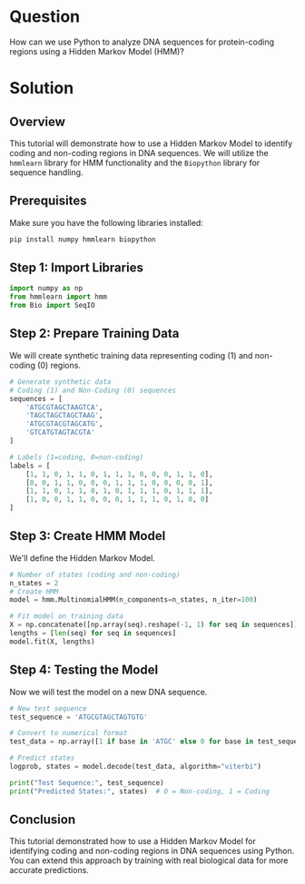 # Question
How can we use Python to analyze DNA sequences for protein-coding regions using a Hidden Markov Model (HMM)?

# Solution

## Overview
This tutorial will demonstrate how to use a Hidden Markov Model to identify coding and non-coding regions in DNA sequences. We will utilize the `hmmlearn` library for HMM functionality and the `Biopython` library for sequence handling.

## Prerequisites
Make sure you have the following libraries installed:
```bash
pip install numpy hmmlearn biopython
```

## Step 1: Import Libraries
```python
import numpy as np
from hmmlearn import hmm
from Bio import SeqIO
```

## Step 2: Prepare Training Data
We will create synthetic training data representing coding (1) and non-coding (0) regions.

```python
# Generate synthetic data
# Coding (1) and Non-Coding (0) sequences
sequences = [
    'ATGCGTAGCTAAGTCA',
    'TAGCTAGCTAGCTAAG',
    'ATGCGTACGTAGCATG',
    'GTCATGTAGTACGTA'
]

# Labels (1=coding, 0=non-coding)
labels = [
    [1, 1, 0, 1, 1, 0, 1, 1, 1, 0, 0, 0, 1, 1, 0],
    [0, 0, 1, 1, 0, 0, 0, 1, 1, 1, 0, 0, 0, 0, 1],
    [1, 1, 0, 1, 1, 0, 1, 0, 1, 1, 1, 0, 1, 1, 1],
    [1, 0, 0, 1, 1, 0, 0, 0, 1, 1, 1, 0, 1, 0, 0]
]
```

## Step 3: Create HMM Model
We'll define the Hidden Markov Model.

```python
# Number of states (coding and non-coding)
n_states = 2
# Create HMM
model = hmm.MultinomialHMM(n_components=n_states, n_iter=100)

# Fit model on training data
X = np.concatenate([np.array(seq).reshape(-1, 1) for seq in sequences])
lengths = [len(seq) for seq in sequences]
model.fit(X, lengths)
```

## Step 4: Testing the Model
Now we will test the model on a new DNA sequence.

```python
# New test sequence
test_sequence = 'ATGCGTAGCTAGTGTG'

# Convert to numerical format
test_data = np.array([1 if base in 'ATGC' else 0 for base in test_sequence]).reshape(-1, 1)

# Predict states
logprob, states = model.decode(test_data, algorithm="viterbi")

print("Test Sequence:", test_sequence)
print("Predicted States:", states)  # 0 = Non-coding, 1 = Coding
```

## Conclusion
This tutorial demonstrated how to use a Hidden Markov Model for identifying coding and non-coding regions in DNA sequences using Python. You can extend this approach by training with real biological data for more accurate predictions.